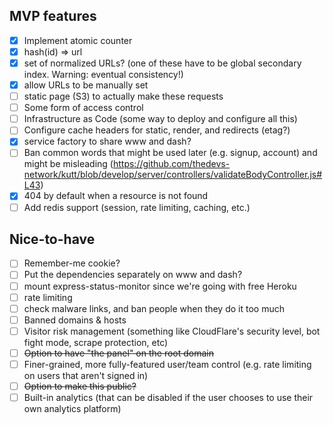 ## MVP features

- [x] Implement atomic counter
- [x] hash(id) => url
- [x] set of normalized URLs? (one of these have to be global secondary index. Warning: eventual consistency!)
- [x] allow URLs to be manually set
- [ ] static page (S3) to actually make these requests
- [ ] Some form of access control
- [ ] Infrastructure as Code (some way to deploy and configure all this)
- [ ] Configure cache headers for static, render, and redirects (etag?)
- [x] service factory to share www and dash?
- [ ] Ban common words that might be used later (e.g. signup, account) and might be misleading (https://github.com/thedevs-network/kutt/blob/develop/server/controllers/validateBodyController.js#L43)
- [x] 404 by default when a resource is not found
- [ ] Add redis support (session, rate limiting, caching, etc.)

## Nice-to-have

- [ ] Remember-me cookie?
- [ ] Put the dependencies separately on www and dash?
- [ ] mount express-status-monitor since we're going with free Heroku
- [ ] rate limiting
- [ ] check malware links, and ban people when they do it too much
- [ ] Banned domains & hosts
- [ ] Visitor risk management (something like CloudFlare's security level, bot fight mode, scrape protection, etc)
- [ ] ~~Option to have "the panel" on the root domain~~
- [ ] Finer-grained, more fully-featured user/team control (e.g. rate limiting on users that aren't signed in)
- [ ] ~~Option to make this public?~~
- [ ] Built-in analytics (that can be disabled if the user chooses to use their own analytics platform)
